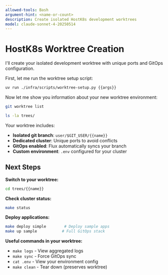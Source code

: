 ```yaml
---
allowed-tools: Bash
argument-hint: <name-or-count>
description: Create isolated HostK8s development worktrees
model: claude-sonnet-4-20250514
---
```


# HostK8s Worktree Creation

I'll create your isolated development worktree with unique ports and GitOps configuration.

First, let me run the worktree setup script:

```bash
uv run ./infra/scripts/worktree-setup.py {{args}}
```

Now let me show you information about your new worktree environment:

```bash
git worktree list
```

```bash
ls -la trees/
```

Your worktree includes:
- **Isolated git branch**: `user/$GIT_USER/{{name}}`
- **Dedicated cluster**: Unique ports to avoid conflicts
- **GitOps enabled**: Flux automatically syncs your branch
- **Custom environment**: `.env` configured for your cluster

## Next Steps

**Switch to your worktree:**
```bash
cd trees/{{name}}
```

**Check cluster status:**
```bash
make status
```

**Deploy applications:**
```bash
make deploy simple        # Deploy sample apps
make up sample           # Full GitOps stack
```

**Useful commands in your worktree:**
- `make logs` - View aggregated logs
- `make sync` - Force GitOps sync
- `cat .env` - View your environment config
- `make clean` - Tear down (preserves worktree)
